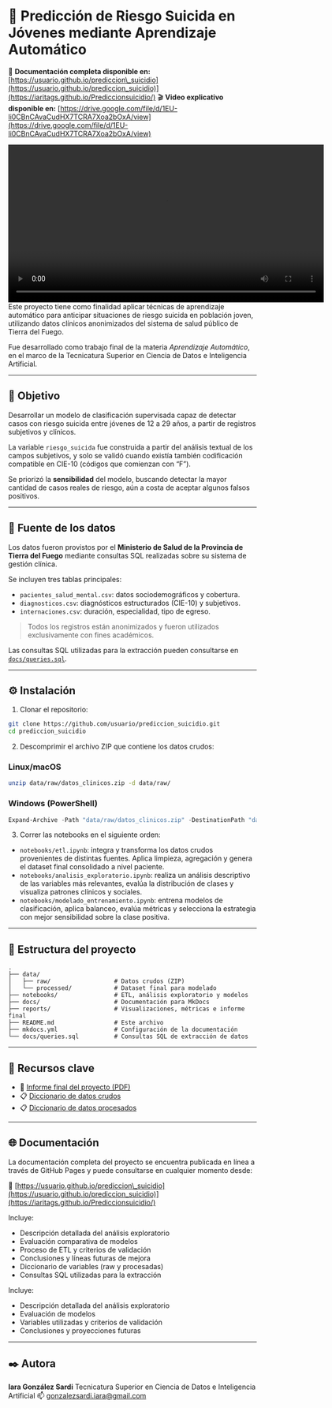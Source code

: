 # 🧠 Predicción de Riesgo Suicida en Jóvenes mediante Aprendizaje Automático

📘 **Documentación completa disponible en:** [https://usuario.github.io/prediccion\_suicidio](https://usuario.github.io/prediccion_suicidio)](https://iaritags.github.io/Prediccionsuicidio/)
🎬 **Video explicativo disponible en:** [https://drive.google.com/file/d/1EU-li0CBnCAvaCudHX7TCRA7Xoa2bOxA/view](https://drive.google.com/file/d/1EU-li0CBnCAvaCudHX7TCRA7Xoa2bOxA/view)

<video controls width="640">
  <source src="https://github.com/Iaritags/Prediccionsuicidio/releases/tag/v1/AA_Proyecto_Final_VideoExpositivo_GonzalezSardi_Iara.mp4" type="video/mp4">
</video>
Este proyecto tiene como finalidad aplicar técnicas de aprendizaje automático para anticipar situaciones de riesgo suicida en población joven, utilizando datos clínicos anonimizados del sistema de salud público de Tierra del Fuego.

Fue desarrollado como trabajo final de la materia *Aprendizaje Automático*, en el marco de la Tecnicatura Superior en Ciencia de Datos e Inteligencia Artificial.

---

## 🎯 Objetivo

Desarrollar un modelo de clasificación supervisada capaz de detectar casos con riesgo suicida entre jóvenes de 12 a 29 años, a partir de registros subjetivos y clínicos.

La variable `riesgo_suicida` fue construida a partir del análisis textual de los campos subjetivos, y solo se validó cuando existía también codificación compatible en CIE-10 (códigos que comienzan con “F”).

Se priorizó la **sensibilidad** del modelo, buscando detectar la mayor cantidad de casos reales de riesgo, aún a costa de aceptar algunos falsos positivos.

---

## 🏥 Fuente de los datos

Los datos fueron provistos por el **Ministerio de Salud de la Provincia de Tierra del Fuego** mediante consultas SQL realizadas sobre su sistema de gestión clínica.

Se incluyen tres tablas principales:

* `pacientes_salud_mental.csv`: datos sociodemográficos y cobertura.
* `diagnosticos.csv`: diagnósticos estructurados (CIE-10) y subjetivos.
* `internaciones.csv`: duración, especialidad, tipo de egreso.

> Todos los registros están anonimizados y fueron utilizados exclusivamente con fines académicos.

Las consultas SQL utilizadas para la extracción pueden consultarse en [`docs/queries.sql`](docs/queries.sql).

---

## ⚙️ Instalación

1. Clonar el repositorio:

```bash
git clone https://github.com/usuario/prediccion_suicidio.git
cd prediccion_suicidio
```

2. Descomprimir el archivo ZIP que contiene los datos crudos:

### Linux/macOS

```bash
unzip data/raw/datos_clinicos.zip -d data/raw/
```

### Windows (PowerShell)

```powershell
Expand-Archive -Path "data/raw/datos_clinicos.zip" -DestinationPath "data/raw"
```

3. Correr las notebooks en el siguiente orden:

* `notebooks/etl.ipynb`: integra y transforma los datos crudos provenientes de distintas fuentes. Aplica limpieza, agregación y genera el dataset final consolidado a nivel paciente.
* `notebooks/analisis_exploratorio.ipynb`: realiza un análisis descriptivo de las variables más relevantes, evalúa la distribución de clases y visualiza patrones clínicos y sociales.
* `notebooks/modelado_entrenamiento.ipynb`: entrena modelos de clasificación, aplica balanceo, evalúa métricas y selecciona la estrategia con mejor sensibilidad sobre la clase positiva.

---

## 📁 Estructura del proyecto

```
.
├── data/
│   ├── raw/                  # Datos crudos (ZIP)
│   └── processed/            # Dataset final para modelado
├── notebooks/                # ETL, análisis exploratorio y modelos
├── docs/                     # Documentación para MkDocs
├── reports/                  # Visualizaciones, métricas e informe final
├── README.md                 # Este archivo
├── mkdocs.yml                # Configuración de la documentación
└── docs/queries.sql          # Consultas SQL de extracción de datos
```

---

## 📄 Recursos clave

* 📘 [Informe final del proyecto (PDF)](reports/Informe_Final_Riesgo_Suicida.pdf)
* 📋 [Diccionario de datos crudos](docs/diccionario_raw.md)
* 📋 [Diccionario de datos procesados](docs/diccionario_procesado.md)

---

## 🌐 Documentación

La documentación completa del proyecto se encuentra publicada en línea a través de GitHub Pages y puede consultarse en cualquier momento desde:

🔗 [https://usuario.github.io/prediccion\_suicidio](https://usuario.github.io/prediccion_suicidio)](https://iaritags.github.io/Prediccionsuicidio/)

Incluye:

* Descripción detallada del análisis exploratorio
* Evaluación comparativa de modelos
* Proceso de ETL y criterios de validación
* Conclusiones y líneas futuras de mejora
* Diccionario de variables (raw y procesadas)
* Consultas SQL utilizadas para la extracción

Incluye:

* Descripción detallada del análisis exploratorio
* Evaluación de modelos
* Variables utilizadas y criterios de validación
* Conclusiones y proyecciones futuras

---

## ✒️ Autora

**Iara González Sardi**
Tecnicatura Superior en Ciencia de Datos e Inteligencia Artificial
📫 [gonzalezsardi.iara@gmail.com](mailto:gonzalezsardi.iara@gmail.com)
